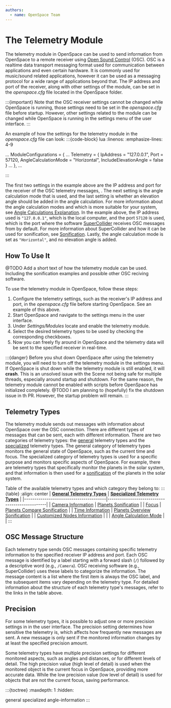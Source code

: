 ```yaml
---
authors:
  - name: OpenSpace Team
---
```


# The Telemetry Module
The telemetry module in OpenSpace can be used to send information from OpenSpace to a remote receiver using [Open Sound Control](https://ccrma.stanford.edu/groups/osc/index.html) (OSC). OSC is a realtime data transport messaging format used for communication between applications and even certain hardware. It is commonly used for music/sound related applications, however it can be used as a messaging protocol for a wide range of applications beyond that. The IP address and port of the receiver, along with other settings of the module, can be set in the _openspace.cfg_ file located in the OpenSpace folder.

:::{important}
Note that the OSC receiver settings cannot be changed while OpenSpace is running, those settings need to be set in the _openspace.cfg_ file before startup. However, other settings related to the module can be changed while OpenSpace is running in the settings menu of the user interface.
:::

An example of how the settings for the telemetry module in the _openspace.cfg_ file can look:
:::{code-block} lua
:linenos:
:emphasize-lines: 4-9

...
ModuleConfigurations = {
    ...
    Telemetry = {
        IpAddress = "127.0.0.1",
        Port = 57120,
        AngleCalculationMode = "Horizontal",
        IncludeElevationAngle = false
    }
    ...
},
...

:::

The first two settings in the example above are the IP address and port for the receiver of the OSC telemetry messages, . The next setting is the angle calculation mode that is used, and the last setting is whether an elevation angle should be added in the angle calculation. For more information about the angle calculation modes and which is more suitable for your system, see [Angle Calculations Explanation](./angle-information.md#angle-calculations-explanation). In the example above, the IP address used is `"127.0.0.1"`, which is the local computer, and the port `57120` is used, which is the port where the software [SuperCollider](https://supercollider.github.io/) receives OSC messages from by default. For more information about SuperCollider and how it can be used for sonification, see [Sonification](./specialized.md#sonification). Lastly, the angle calculation mode is set as `"Horizontal"`, and no elevation angle is added.

## How To Use It
@TODO Add a short text of how the telemetry module can be used. Including the sonification examples and possible other OSC reciving software.

To use the telemetry module in OpenSpace, follow these steps:

1. Configure the telemetry settings, such as the receiver's IP address and port, in the _openspace.cfg_ file before starting OpenSpace. See an example of this above.
2. Start OpenSpace and navigate to the settings menu in the user interface.
3. Under _Settings/Modules_ locate and enable the telemetry module.
5. Select the desired telemetry types to be used by checking the corresponding checkboxes.
6. Now you can freely fly around in OpenSpace and the telemetry data will be sent to the specified receiver in real-time.

:::{danger}
Before you shut down OpenSpace after using the telemetry module, you will need to turn off the telemetry module in the settings menu. If OpenSpace is shut down while the telemetry module is still enabled, it will **crash**. This is an unsolved issue with the Scene not being safe for multiple threads, especially around startup and shutdown. For the same reason, the telemetry module cannot be enabled with scripts before OpenSpace has initialized completely.
@TODO I am planning to (hopefully) fix the shutdown issue in th PR. However, the startup problem will remain.
:::

## Telemetry Types
The telemetry module sends out messages with information about OpenSpace over the OSC connection. There are different types of messages that can be sent, each with different information. There are two categories of telemetry types: the [general](general) telemetry types and the [specialized](specialized) telemetry types. The general category of telemetry types monitors the general state of OpenSpace, such as the current time and focus. The specialized category of telemetry types is used for a specific purpose and monitors specific aspects of OpenSpace. For example, there are telemetry types that specifically monitor the planets in the solar system, and that information is then used for a [sonification](./specialized.md#sonification) of the planets in the solar system.

Table of the available telemetry types and which category they belong to:
:::{table}
:align: center
| **[General Telemetry Types](general)** | **[Specialized Telemetry Types](specialized)** |
|----------------------------------------|------------------------------------------------|
| [Camera Information](./general.md#camera-information) | [Planets Sonification](./specialized.md#planets-sonification) |
| [Focus](./general.md#focus) | [Planets Compare Sonification](./specialized.md#planets-compare-sonification) |
| [Time Information](./general.md#time-information) | [Planets Overview Sonification](./specialized.md#planets-overview-sonification) |
| [Customized Nodes Information](./general.md#customized-nodes-information) | |
| [Angle Calculation Mode](./general.md#angle-calculation-mode) | |
:::

## OSC Message Structure
Each telemetry type sends OSC messages containing specific telemetry information to the specified receiver IP address and port. Each OSC message is identified by a label starting with a forward slash (`/`) followed by a descriptive word (e.g., `/Camera`). OSC receiving software (e.g., SuperCollider) uses these labels to categorize the information. The message content is a list where the first item is always the OSC label, and the subsequent items vary depending on the telemetry type. For detailed information about the structure of each telemetry type's messages, refer to the links in the table above.

## Precision
For some telemetry types, it is possible to adjust one or more precision settings in in the user interface. The precision setting determines how sensitive the telemetry is, which affects how frequently new messages are sent. A new message is only sent if the monitored information changes by at least the specified precision amount.

Some telemetry types have multiple precision settings for different monitored aspects, such as angles and distances, or for different levels of detail. The high precision value (high level of detail) is used when the monitored object is the current focus in OpenSpace, providing more accurate data. While the low precision value (low level of detail) is used for objects that are not the current focus, saving performance.

:::{toctree}
:maxdepth: 1
:hidden:

general
specialized
angle-information
:::
